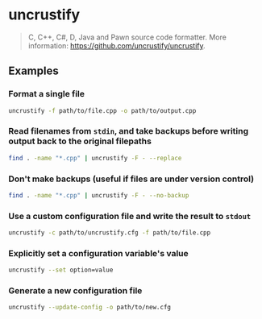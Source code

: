 # uncrustify

> C, C++, C#, D, Java and Pawn source code formatter. More information: <https://github.com/uncrustify/uncrustify>.

## Examples

### Format a single file

```bash
uncrustify -f path/to/file.cpp -o path/to/output.cpp
```

### Read filenames from `stdin`, and take backups before writing output back to the original filepaths

```bash
find . -name "*.cpp" | uncrustify -F - --replace
```

### Don't make backups (useful if files are under version control)

```bash
find . -name "*.cpp" | uncrustify -F - --no-backup
```

### Use a custom configuration file and write the result to `stdout`

```bash
uncrustify -c path/to/uncrustify.cfg -f path/to/file.cpp
```

### Explicitly set a configuration variable's value

```bash
uncrustify --set option=value
```

### Generate a new configuration file

```bash
uncrustify --update-config -o path/to/new.cfg
```
